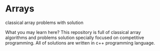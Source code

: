 # Arrays
classical array problems with solution

What you may learn here?
This repository is full of classical array algorithms and problems solution specially focused on competitive programming. All of solutions are written in c++ programming language. 
